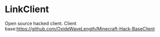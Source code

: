 # LinkClient
Open source hacked client.
Client base:https://github.com/OxideWaveLength/Minecraft-Hack-BaseClient
